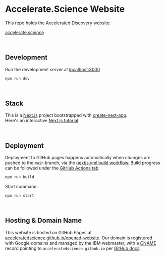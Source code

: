 <!-- GitHub repo: http://github.com/acceleratedscience/ad-website -->

# Accelerate.Science Website

This repo holds the Accelerated Discovery website:

[accelerate.science](https://accelerate.science)

<br>

## Development

Run the development server at [localhost:3000](http://localhost:3000)

```bash
npm run dev
```

<br>

## Stack

This is a [Next.js](https://nextjs.org/docs) project bootstrapped with [create-next-app](https://github.com/vercel/next.js/tree/canary/packages/create-next-app).  
Here's an interactive [Next.js tutorial](https://nextjs.org/learn)

<br>

## Deployment

Deployment to GitHub pages happens automatically when changes are pushed to the `main` branch, via the [nextjs.yml build workflow](blob/main/.github/workflows/nextjs.yml). Build progress can be followed under the [GitHub Actions tab](actions).

```bash
npm run build
```

Start command:

```bash
npm run start
```

<br>

## Hosting & Domain Name

<!-- Domain name is managed by IBM Webmaster Jerry Liao @jerryliao / jliao [at] ca.ibm.com  -->

This website is hosted on GitHub Pages at [acceleratedscience.github.io/openad-website](https://acceleratedscience.github.io/openad-website). Our domain is registered with Google domains and managed by the IBM webmaster, with a [CNAME](main/CNAME) record pointing to `acceleratedscience.github.io` per [GitHub docs](https://docs.github.com/en/pages/configuring-a-custom-domain-for-your-github-pages-site/managing-a-custom-domain-for-your-github-pages-site#configuring-an-apex-domain).